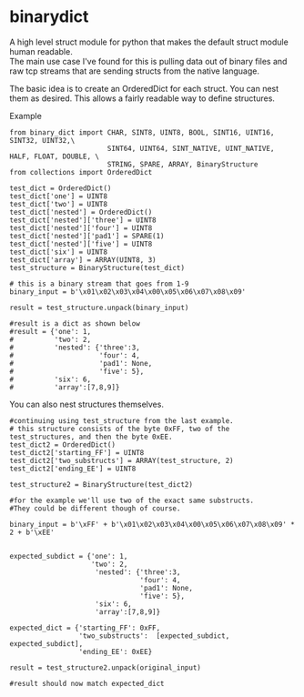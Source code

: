 # binarydict

A high level struct module for python that makes the default struct module human readable.  
The main use case I've found for this is pulling data out of binary files and raw tcp streams that are sending structs from the native language.

The basic idea is to create an OrderedDict for each struct.  You can nest them as desired.  This allows a fairly readable way to define structures.

Example
```
from binary_dict import CHAR, SINT8, UINT8, BOOL, SINT16, UINT16, SINT32, UINT32,\
                        SINT64, UINT64, SINT_NATIVE, UINT_NATIVE, HALF, FLOAT, DOUBLE, \
                        STRING, SPARE, ARRAY, BinaryStructure
from collections import OrderedDict

test_dict = OrderedDict()
test_dict['one'] = UINT8
test_dict['two'] = UINT8
test_dict['nested'] = OrderedDict()
test_dict['nested']['three'] = UINT8
test_dict['nested']['four'] = UINT8
test_dict['nested']['pad1'] = SPARE(1)
test_dict['nested']['five'] = UINT8
test_dict['six'] = UINT8
test_dict['array'] = ARRAY(UINT8, 3)
test_structure = BinaryStructure(test_dict)

# this is a binary stream that goes from 1-9
binary_input = b'\x01\x02\x03\x04\x00\x05\x06\x07\x08\x09'

result = test_structure.unpack(binary_input)

#result is a dict as shown below
#result = {'one': 1,
#          'two': 2,
#          'nested': {'three':3,
#                     'four': 4,
#                     'pad1': None,
#                     'five': 5},
#          'six': 6,
#          'array':[7,8,9]}

```

You can also nest structures themselves.

```
#continuing using test_structure from the last example.
# this structure consists of the byte 0xFF, two of the test_structures, and then the byte 0xEE.
test_dict2 = OrderedDict()
test_dict2['starting_FF'] = UINT8
test_dict2['two_substructs'] = ARRAY(test_structure, 2)
test_dict2['ending_EE'] = UINT8

test_structure2 = BinaryStructure(test_dict2)

#for the example we'll use two of the exact same substructs.  
#They could be different though of course.

binary_input = b'\xFF' + b'\x01\x02\x03\x04\x00\x05\x06\x07\x08\x09' * 2 + b'\xEE'


expected_subdict = {'one': 1,
                    'two': 2,
                     'nested': {'three':3,
                                'four': 4,
                                'pad1': None,
                                'five': 5},
                     'six': 6,
                     'array':[7,8,9]}

expected_dict = {'starting_FF': 0xFF,
                 'two_substructs':  [expected_subdict, expected_subdict],
                 'ending_EE': 0xEE}
 
result = test_structure2.unpack(original_input)

#result should now match expected_dict



```

